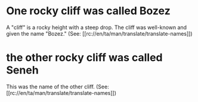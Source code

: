 # One rocky cliff was called Bozez

A "cliff" is a rocky height with a steep drop. The cliff was well-known and given the name "Bozez." (See: [[rc://en/ta/man/translate/translate-names]])

# the other rocky cliff was called Seneh

This was the name of the other cliff. (See: [[rc://en/ta/man/translate/translate-names]])

